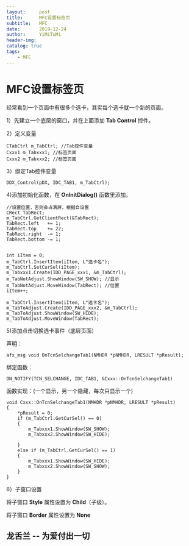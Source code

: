 ```yaml
---
layout:     post
title:      MFC设置标签页
subtitle:   MFC
date:       2019-12-24
author:     YiMiTuMi
header-img: 
catalog: true
tags:
    - MFC
---
```


# MFC设置标签页

经常看到一个页面中有很多个选卡，其实每个选卡就一个新的页面。

1）先建立一个底层的窗口，并在上面添加 **Tab Control** 控件。


2）定义变量

	CTabCtrl m_TabCtrl; //Tab控件变量
	Cxxx1 m_Tabxxx1; //标签页面
	Cxxx2 m_Tabxxx2; //标签页面

3）绑定Tab控件变量

	DDX_Control(pDX, IDC_TAB1, m_TabCtrl);

4)添加初始化函数，在 **OnInitDialog()** 函数里添加。

	//设置位置，否则会占满屏，根据自设置
	CRect TabRect;
	m_TabCtrl.GetClientRect(&TabRect);
	TabRect.left   += 1;
	TabRect.top    += 22;
	TabRect.right  -= 1;
	TabRect.bottom -= 1;
	

	int iItem = 0;
	m_TabCtrl.InsertItem(iItem, L"选卡名");
	m_TabCtrl.SetCurSel(iItem);
	m_Tabxxx1.Create(IDD_PAGE_xxx1, &m_TabCtrl);
	m_TabNotAdjust.ShowWindow(SW_SHOW); //显示
	m_TabNotAdjust.MoveWindow(TabRect); //位置
	iItem++;

	m_TabCtrl.InsertItem(iItem, L"选卡名");
	m_TabToAdjust.Create(IDD_PAGE_xxx2, &m_TabCtrl);
	m_TabToAdjust.ShowWindow(SW_HIDE);
	m_TabToAdjust.MoveWindow(TabRect);

5)添加点击切换选卡事件（底层页面）

声明：

	afx_msg void OnTcnSelchangeTab1(NMHDR *pNMHDR, LRESULT *pResult);

绑定函数：

	ON_NOTIFY(TCN_SELCHANGE, IDC_TAB1, &Cxxx::OnTcnSelchangeTab1)

函数实现：(一个显示，另一个隐藏，每次只显示一个)

	void Cxxx::OnTcnSelchangeTab1(NMHDR *pNMHDR, LRESULT *pResult)
	{
		*pResult = 0;
		if (m_TabCtrl.GetCurSel() == 0)
		{
			m_Tabxxx1.ShowWindow(SW_SHOW);
			m_Tabxxx2.ShowWindow(SW_HIDE);
			
		}
		else if (m_TabCtrl.GetCurSel() == 1)
		{
			m_Tabxxx1.ShowWindow(SW_HIDE);
			m_Tabxxx2.ShowWindow(SW_SHOW);
		}
	}

6）子窗口设置

将子窗口 **Style** 属性设置为 **Child**（子级）。

将子窗口 **Border** 属性设置为 **None**

## 龙舌兰 -- 为爱付出一切
	